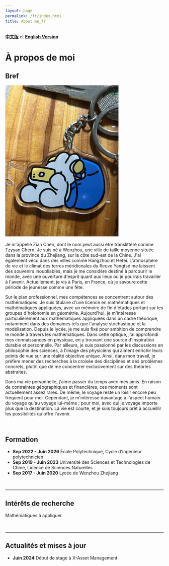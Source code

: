 ```yaml
---
layout: page
permalink: /fr/index.html
title: About me_fr
---
```


**[中文版](https://zian-chen.github.io/zh/)** et **[English Version](https://zian-chen.github.io)**

# À propos de moi

## Bref

<img src="/images/again.JPG" class="floatpic" width="360" height="480">

Je m'appelle Zian Chen, dont le nom peut aussi être translittéré comme Tzyyan Chern. Je suis né à Wenzhou, une ville de taille moyenne située dans la province du Zhejiang, sur la côte sud-est de la Chine. J'ai également vécu dans des villes comme Hangzhou et Hefei. L'atmosphère de vie et le climat des terres méridionales du fleuve Yangtsé me laissent des souvenirs inoubliables, mais je me considère destiné à parcourir le monde, avec une ouverture d'esprit quant aux lieux où je pourrais travailler à l'avenir. Actuellement, je vis à Paris, en France, où je savoure cette période de jeunesse comme une fête.

Sur le plan professionnel, mes compétences se concentrent autour des mathématiques. Je suis titulaire d'une licence en mathématiques et mathématiques appliquées, avec un mémoire de fin d'études portant sur les groupes d'holonomie en géométrie. Aujourd'hui, je m'intéresse particulièrement aux mathématiques appliquées dans un cadre théorique, notamment dans des domaines tels que l'analyse stochastique et la modélisation. Depuis le lycée, je me suis fixé pour ambition de comprendre le monde à travers les mathématiques. Dans cette optique, j'ai approfondi mes connaissances en physique, en y trouvant une source d'inspiration durable et personnelle. Par ailleurs, je suis passionné par les discussions en philosophie des sciences, à l'image des physiciens qui aiment enrichir leurs points de vue sur une réalité objective unique. Ainsi, dans mon travail, je préfère mener des recherches à la croisée des disciplines et des problèmes concrets, plutôt que de me concentrer exclusivement sur des théories abstraites.

Dans ma vie personnelle, j'aime passer du temps avec mes amis. En raison de contraintes géographiques et financières, ces moments sont actuellement assez rares. De même, le voyage reste un loisir encore peu fréquent pour moi. Cependant, je m'intéresse davantage à l'aspect humain du voyage qu'au voyage lui-même ; pour moi, avec qui je voyage importe plus que la destination. La vie est courte, et je suis toujours prêt à accueillir les possibilités qu'offre l'avenir.

<br>

## Formation

- **Sep 2022 - Juin 2026** École Polytechnique, Cycle d'ingénieur polytechnicien
- **Sep 2019 - Juin 2023** Université des Sciences et Technologies de Chine, Licence de Sciences Naturelles
- **Sep 2017 - Juin 2020** Lycée de Wenzhou Zhejiang

<br>

---

## Intérêts de recherche

Mathématiques à appliquer.

<br> 

---

## Actualités et mises à jour

- **Juin 2024** Début de stage à X-Asset Management

<br>
